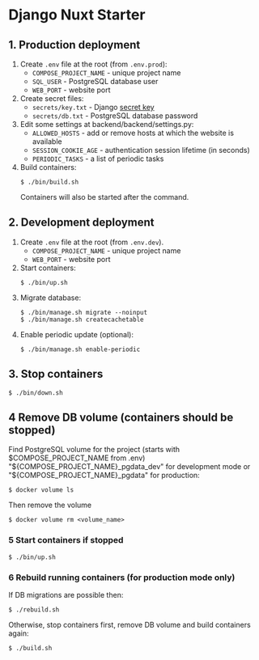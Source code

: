 # Django Nuxt Starter

## 1. Production deployment
1. Create `.env` file at the root (from `.env.prod`):
   * `COMPOSE_PROJECT_NAME` - unique project name
   * `SQL_USER` - PostgreSQL database user
   * `WEB_PORT` - website port
2. Create secret files:
   * `secrets/key.txt` - Django [secret key](https://docs.djangoproject.com/en/5.2/ref/settings/#std-setting-SECRET_KEY)
   * `secrets/db.txt` - PostgreSQL database password
3. Edit some settings at backend/backend/settings.py:
   * `ALLOWED_HOSTS` - add or remove hosts at which the website is available
   * `SESSION_COOKIE_AGE` - authentication session lifetime (in seconds)
   * `PERIODIC_TASKS` - a list of periodic tasks
4. Build containers:
    ```shell
    $ ./bin/build.sh
    ```
   Containers will also be started after the command.

## 2. Development deployment
1. Create `.env` file at the root (from `.env.dev`).
   * `COMPOSE_PROJECT_NAME` - unique project name
   * `WEB_PORT` - website port
2. Start containers:
    ```shell
    $ ./bin/up.sh
    ```
3. Migrate database:
    ```shell
    $ ./bin/manage.sh migrate --noinput
    $ ./bin/manage.sh createcachetable
    ```
4. Enable periodic update (optional):
    ```shell
    $ ./bin/manage.sh enable-periodic
    ```

## 3. Stop containers
```shell
$ ./bin/down.sh
```

## 4 Remove DB volume (containers should be stopped)

Find PostgreSQL volume for the project (starts with $COMPOSE_PROJECT_NAME from .env)
"${COMPOSE_PROJECT_NAME}_pgdata_dev" for development mode or "${COMPOSE_PROJECT_NAME}_pgdata" for production:
```shell
$ docker volume ls
```
Then remove the volume
```shell
$ docker volume rm <volume_name>
```

### 5 Start containers if stopped
```shell
$ ./bin/up.sh
```

### 6 Rebuild running containers (for production mode only)
If DB migrations are possible then:
```shell
$ ./rebuild.sh
```
Otherwise, stop containers first, remove DB volume and build containers again:
```shell
$ ./build.sh
```